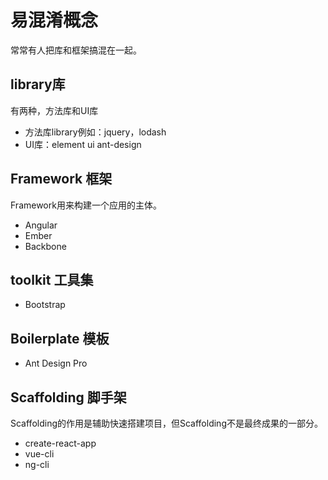 # 易混淆概念

常常有人把库和框架搞混在一起。

## library库

有两种，方法库和UI库

- 方法库library例如：jquery，lodash
- UI库：element ui ant-design

## Framework 框架

Framework用来构建一个应用的主体。

- Angular
- Ember
- Backbone

## toolkit 工具集

- Bootstrap

## Boilerplate 模板

- Ant Design Pro

## Scaffolding 脚手架

Scaffolding的作用是辅助快速搭建项目，但Scaffolding不是最终成果的一部分。

- create-react-app
- vue-cli
- ng-cli